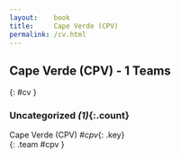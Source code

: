 ```yaml
---
layout:    book
title:     Cape Verde (CPV)
permalink: /cv.html
---
```


## Cape Verde (CPV) - 1 Teams
{: #cv }









### Uncategorized _(1)_{:.count}

Cape Verde  (CPV)  _#cpv_{: .key} <br>
{: .team #cpv }


 
